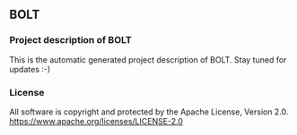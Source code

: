 ## BOLT

### Project description of BOLT

This is the automatic generated project description of BOLT. Stay tuned for updates :-)

### License

All software is copyright and protected by the Apache License, Version 2.0.
https://www.apache.org/licenses/LICENSE-2.0